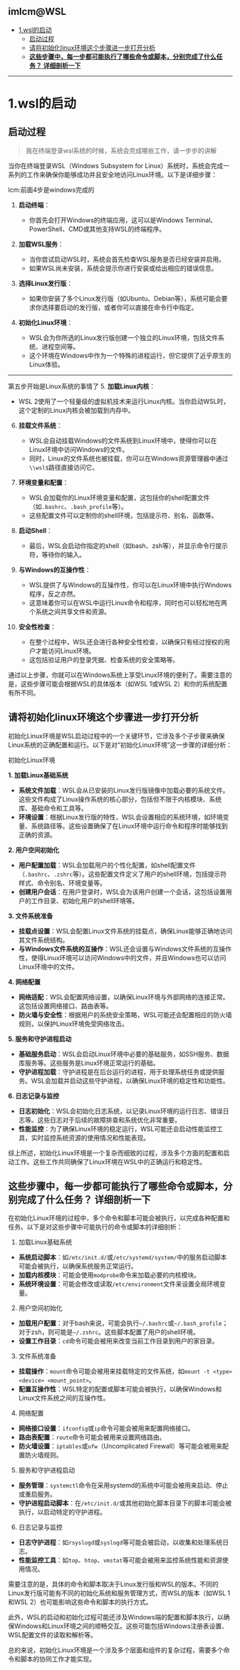 
imlcm@WSL
---
- [1.wsl的启动](#1wsl的启动)
  - [启动过程](#启动过程)
  - [请将初始化linux环境这个步骤进一步打开分析](#请将初始化linux环境这个步骤进一步打开分析)
  - [**这些步骤中，每一步都可能执行了哪些命令或脚本，分别完成了什么任务？ 详细剖析一下**](#这些步骤中每一步都可能执行了哪些命令或脚本分别完成了什么任务-详细剖析一下)

---

# 1.wsl的启动

## 启动过程
> 我在终端登录wsl系统的时候，系统会完成哪些工作，请一步步的讲解

当你在终端登录WSL（Windows Subsystem for Linux）系统时，系统会完成一系列的工作来确保你能够成功并且安全地访问Linux环境。以下是详细步骤：

lcm:前面4步是windows完成的
1. **启动终端**：
   - 你首先会打开Windows的终端应用，这可以是Windows Terminal、PowerShell、CMD或其他支持WSL的终端程序。

2. **加载WSL服务**：
   - 当你尝试启动WSL时，系统会首先检查WSL服务是否已经安装并启用。
   - 如果WSL尚未安装，系统会提示你进行安装或给出相应的错误信息。

3. **选择Linux发行版**：
   - 如果你安装了多个Linux发行版（如Ubuntu、Debian等），系统可能会要求你选择要启动的发行版，或者你可以直接在命令行中指定。

4. **初始化Linux环境**：
   - WSL会为你所选的Linux发行版创建一个独立的Linux环境，包括文件系统、进程空间等。
   - 这个环境在Windows中作为一个特殊的进程运行，但它提供了近乎原生的Linux体验。
---
第五步开始是Linux系统的事情了
5. **加载Linux内核**：
   - WSL 2使用了一个轻量级的虚拟机技术来运行Linux内核。当你启动WSL时，这个定制的Linux内核会被加载到内存中。

6. **挂载文件系统**：
   - WSL会自动挂载Windows的文件系统到Linux环境中，使得你可以在Linux环境中访问Windows的文件。
   - 同时，Linux的文件系统也被挂载，你可以在Windows资源管理器中通过`\\wsl$`路径直接访问它。

7. **环境变量和配置**：
   - WSL会加载你的Linux环境变量和配置，这包括你的shell配置文件（如`.bashrc`、`.bash_profile`等）。
   - 这些配置文件可以定制你的shell环境，包括提示符、别名、函数等。

8. **启动Shell**：
   - 最后，WSL会启动你指定的shell（如bash、zsh等），并显示命令行提示符，等待你的输入。

9. **与Windows的互操作性**：
   - WSL提供了与Windows的互操作性，你可以在Linux环境中执行Windows程序，反之亦然。
   - 这意味着你可以在WSL中运行Linux命令和程序，同时也可以轻松地在两个系统之间共享文件和资源。

10. **安全性检查**：
    - 在整个过程中，WSL还会进行各种安全性检查，以确保只有经过授权的用户才能访问Linux环境。
    - 这包括验证用户的登录凭据、检查系统的安全策略等。

通过以上步骤，你就可以在Windows系统上享受Linux环境的便利了。需要注意的是，这些步骤可能会根据WSL的具体版本（如WSL 1或WSL 2）和你的系统配置有所不同。

## 请将初始化linux环境这个步骤进一步打开分析

初始化Linux环境是WSL启动过程中的一个关键环节，它涉及多个子步骤来确保Linux系统的正确配置和运行。以下是对“初始化Linux环境”这一步骤的详细分析：

初始化Linux环境

**1. 加载Linux基础系统**
* **系统文件加载**：WSL会从已安装的Linux发行版镜像中加载必要的系统文件。这些文件构成了Linux操作系统的核心部分，包括但不限于内核模块、系统库、基础命令和工具等。
* **环境设置**：根据Linux发行版的特性，WSL会设置相应的系统环境，如环境变量、系统路径等。这些设置确保了在Linux环境中运行命令和程序时能够找到正确的资源。

**2. 用户空间初始化**

* **用户配置加载**：WSL会加载用户的个性化配置，如shell配置文件（`.bashrc`、`.zshrc`等）。这些配置文件定义了用户的shell环境，包括提示符样式、命令别名、环境变量等。
* **创建用户会话**：在用户登录时，WSL会为该用户创建一个会话，这包括设置用户的工作目录、初始化用户的shell环境等。

**3. 文件系统准备**

* **挂载点设置**：WSL会配置Linux文件系统的挂载点，确保Linux能够正确地访问其文件系统结构。
* **与Windows文件系统的互操作**：WSL还会设置与Windows文件系统的互操作性，使得Linux环境可以访问Windows中的文件，并且Windows也可以访问Linux环境中的文件。

 **4. 网络配置**

* **网络适配**：WSL会配置网络设置，以确保Linux环境与外部网络的连接正常。这包括设置网络接口、路由表等。
* **防火墙与安全性**：根据用户的系统安全策略，WSL可能还会配置相应的防火墙规则，以保护Linux环境免受网络攻击。

**5. 服务和守护进程启动**
* **基础服务启动**：WSL会启动Linux环境中必要的基础服务，如SSH服务、数据库服务等。这些服务是Linux环境正常运行的基础。
* **守护进程加载**：守护进程是在后台运行的进程，用于处理系统任务或提供服务。WSL会加载并启动这些守护进程，以确保Linux环境的稳定性和功能性。

**6. 日志记录与监控**

* **日志初始化**：WSL会初始化日志系统，以记录Linux环境的运行日志、错误日志等。这些日志对于后续的故障排查和系统优化非常重要。
* **性能监控**：为了确保Linux环境的稳定运行，WSL可能还会启动性能监控工具，实时监控系统资源的使用情况和性能表现。

综上所述，初始化Linux环境是一个复杂而细致的过程，涉及多个方面的配置和启动工作。这些工作共同确保了Linux环境在WSL中的正确运行和稳定性。

## **这些步骤中，每一步都可能执行了哪些命令或脚本，分别完成了什么任务？ 详细剖析一下**

在初始化Linux环境的过程中，多个命令和脚本可能会被执行，以完成各种配置和任务。以下是对这些步骤中可能执行的命令或脚本的详细剖析：

1. 加载Linux基础系统

* **系统启动脚本**：如`/etc/init.d/`或`/etc/systemd/system/`中的服务启动脚本可能会被执行，以确保系统服务正常运行。
* **加载内核模块**：可能会使用`modprobe`命令来加载必要的内核模块。
* **系统环境设置**：可能会修改或读取`/etc/environment`文件来设置全局环境变量。

2. 用户空间初始化

* **加载用户配置**：对于bash来说，可能会执行`~/.bashrc`或`~/.bash_profile`；对于zsh，则可能是`~/.zshrc`。这些脚本配置了用户的shell环境。
* **设置工作目录**：`cd`命令可能会被用来改变当前工作目录到用户的家目录。

3. 文件系统准备

* **挂载操作**：`mount`命令可能会被用来挂载特定的文件系统，如`mount -t <type> <device> <mount_point>`。
* **配置互操作性**：WSL特定的配置或脚本可能会被执行，以确保Windows和Linux文件系统之间的互操作性。

4. 网络配置

* **网络接口设置**：`ifconfig`或`ip`命令可能会被用来配置网络接口。
* **路由表配置**：`route`命令可能会被用来设置网络路由。
* **防火墙设置**：`iptables`或`ufw`（Uncomplicated Firewall）等可能会被用来配置防火墙规则。

 5. 服务和守护进程启动

* **服务管理**：`systemctl`命令在采用systemd的系统中可能会被用来启动、停止或重启服务。
* **守护进程启动脚本**：在`/etc/init.d/`或其他初始化脚本目录下的脚本可能会被执行，以启动特定的守护进程。

6. 日志记录与监控

* **日志守护进程**：如`rsyslogd`或`syslogd`等可能会被启动，以收集和处理系统日志。
* **性能监控工具**：如`top`、`htop`、`vmstat`等可能会被用来监控系统性能和资源使用情况。

需要注意的是，具体的命令和脚本取决于Linux发行版和WSL的版本。不同的Linux发行版可能有不同的初始化系统和服务管理方式，而WSL的版本（如WSL 1和WSL 2）也可能影响这些命令和脚本的执行方式。

此外，WSL的启动和初始化过程可能还涉及Windows端的配置和脚本执行，以确保Windows和Linux环境之间的顺畅交互。这些可能包括Windows注册表设置、WSL配置文件的读取和解析等。

总的来说，初始化Linux环境是一个涉及多个层面和组件的复杂过程，需要多个命令和脚本的协同工作才能实现。